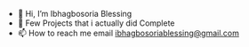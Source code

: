 - 👋 Hi, I’m Ibhagbosoria Blessing 
- 🌱 Few Projects that i actually did Complete
- 📫 How to reach me email ibhagbosoriablessing@gmail.com

<!---
Obehii/Obehii is a ✨ special ✨ repository because its `README.md` (this file) appears on your GitHub profile.
You can click the Preview link to take a look at your changes.
--->

